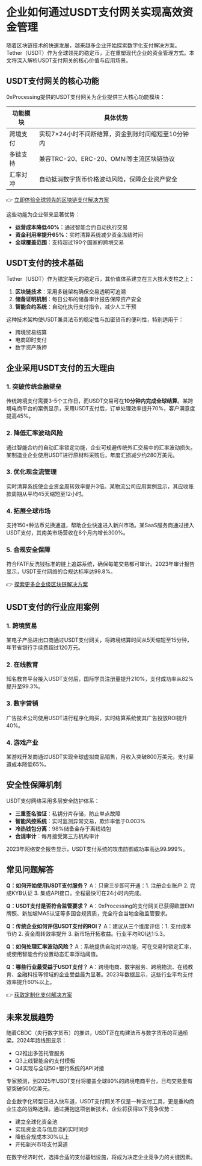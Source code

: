 # 企业如何通过USDT支付网关实现高效资金管理

随着区块链技术的快速发展，越来越多企业开始探索数字化支付解决方案。Tether（USDT）作为全球领先的稳定币，正在重塑现代企业的资金管理方式。本文将深入解析USDT支付网关的核心价值与应用场景。

## USDT支付网关的核心功能

0xProcessing提供的USDT支付网关为企业提供三大核心功能模块：

| 功能模块       | 具体优势                                                                 |
|----------------|--------------------------------------------------------------------------|
| 跨境支付       | 实现7×24小时不间断结算，资金到账时间缩短至10分钟内                          |
| 多链支持       | 兼容TRC-20、ERC-20、OMNI等主流区块链协议                                  |
| 汇率对冲       | 自动抵消数字货币价格波动风险，保障企业资产安全                             |

👉 [立即体验全球领先的区块链支付解决方案](https://bit.ly/okx_welcome)

这些功能为企业带来显著优势：
- **运营成本降低40%**：通过智能合约自动执行交易
- **资金利用率提升65%**：实时清算系统减少资金冻结时间
- **全球覆盖范围**：支持超过190个国家的跨境交易

## USDT支付的技术基础

Tether（USDT）作为锚定美元的稳定币，其价值体系建立在三大技术支柱之上：
1. **区块链技术**：采用多链架构确保交易透明可追溯
2. **储备证明机制**：每日公布的储备审计报告保障资产安全
3. **智能合约系统**：自动化执行支付指令，减少人工干预

这种技术架构使USDT兼具法币的稳定性与加密货币的便利性，特别适用于：
- 跨境贸易结算
- 电商即时支付
- 数字资产质押

## 企业采用USDT支付的五大理由

### 1. 突破传统金融壁垒
传统跨境支付需要3-5个工作日，而USDT交易可在**10分钟内完成全球结算**。某跨境电商平台的案例显示，采用USDT支付后，订单处理效率提升70%，客户满意度提高45%。

### 2. 降低汇率波动风险
通过智能合约的自动汇率锁定功能，企业可规避传统外汇交易中的汇率波动损失。某制造业企业使用USDT进行原材料采购后，年度汇损减少约280万美元。

### 3. 优化现金流管理
实时清算系统使企业资金周转效率提升3倍。某物流公司应用案例显示，其应收账款周期从平均45天缩短至12小时。

### 4. 拓展全球市场
支持150+种法币兑换通道，帮助企业快速进入新兴市场。某SaaS服务商通过接入USDT支付，其南美市场营收在6个月内增长300%。

### 5. 合规安全保障
符合FATF反洗钱标准的链上追踪系统，确保每笔交易都可审计。2023年审计报告显示，USDT支付网络的合规达标率达99.8%。

👉 [探索更多企业级区块链解决方案](https://bit.ly/okx_welcome)

## USDT支付的行业应用案例

### 1. 跨境贸易
某电子产品进出口商通过USDT支付网关，将跨境结算时间从5天缩短至15分钟，年节省银行手续费超过120万元。

### 2. 在线教育
知名教育平台接入USDT支付后，国际学员注册量提升210%，支付成功率从82%提升至99.3%。

### 3. 数字营销
广告技术公司使用USDT进行程序化购买，实时结算系统使其广告投放ROI提升40%。

### 4. 游戏产业
某游戏开发商通过USDT实现全球虚拟商品销售，月收入突破800万美元，支付渠道成本降低65%。

## 安全性保障机制

USDT支付网络采用多层安全防护体系：
- **三重签名验证**：私钥分片存储，防止单点故障
- **智能风控系统**：实时监测异常交易，欺诈率低于0.003%
- **冷热钱包分离**：98%储备金存于离线钱包
- **合规审计**：每月接受第三方机构审计

2023年网络安全报告显示，USDT支付系统的攻击防御成功率高达99.999%。

## 常见问题解答

**Q：如何开始使用USDT支付服务？**
A：只需三步即可开通：1. 注册企业账户 2. 完成KYB认证 3. 集成API接口。全程最快可在24小时内完成。

**Q：USDT支付是否符合监管要求？**
A：0xProcessing的支付网关已获得欧盟EMI牌照、新加坡MAS认证等多国合规资质，完全符合当地金融监管要求。

**Q：传统企业如何评估USDT支付的ROI？**
A：建议从三个维度评估：1. 支付成本节约 2. 资金周转效率提升 3. 新市场开拓收益。行业平均ROI达1:5.3。

**Q：如何处理汇率波动风险？**
A：系统提供自动对冲功能，可在交易时锁定汇率，或使用智能合约设置动态汇率浮动阈值。

**Q：哪些行业最受益于USDT支付？**
A：跨境电商、数字服务、跨境物流、在线教育、金融科技等领域的企业受益最为显著。2023年数据显示，这些行业平均支付效率提升60%以上。

👉 [获取定制化支付解决方案](https://bit.ly/okx_welcome)

## 未来发展趋势

随着CBDC（央行数字货币）的推进，USDT正在构建法币与数字货币的互通桥梁。2024年路线图显示：
- Q2推出多签托管服务
- Q3上线智能合约支付模板
- Q4实现与全球50+银行系统的API对接

专家预测，到2025年USDT支付将覆盖全球80%的跨境电商平台，日均交易量有望突破500亿美元。

企业数字化转型已进入快车道，USDT支付网关不仅是一种支付工具，更是重构商业生态的战略选择。通过拥抱这项创新技术，企业将获得以下竞争优势：
- 建立全球化资金池
- 实现资金流与信息流的实时同步
- 降低合规成本30%以上
- 开拓新兴市场支付渠道

在数字经济时代，选择合适的支付基础设施，将成为决定企业竞争力的关键因素。